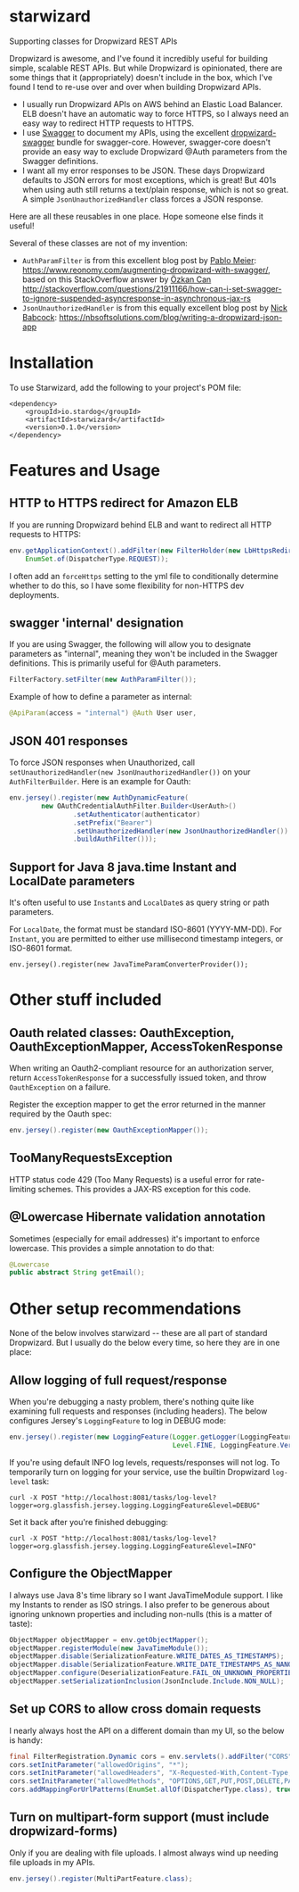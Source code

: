 # starwizard

Supporting classes for Dropwizard REST APIs

Dropwizard is awesome, and I've found it incredibly useful for building simple, scalable REST APIs. But while Dropwizard is opinionated, there are some things that it (appropriately) doesn't include in the box, which I've found I tend to re-use over and over when building Dropwizard APIs.

* I usually run Dropwizard APIs on AWS behind an Elastic Load Balancer. ELB doesn't have an automatic way to force HTTPS, so I always need an easy way to redirect HTTP requests to HTTPS.
* I use [Swagger](http://swagger.io/) to document my APIs, using the excellent [dropwizard-swagger](https://github.com/smoketurner/dropwizard-swagger) bundle for swagger-core. However, swagger-core doesn't provide an easy way to exclude Dropwizard @Auth parameters from the Swagger definitions.
* I want all my error responses to be JSON. These days Dropwizard defaults to JSON errors for most exceptions, which is great! But 401s when using auth still returns a text/plain response, which is not so great. A simple `JsonUnauthorizedHandler` class forces a JSON response.

Here are all these reusables in one place. Hope someone else finds it useful!

Several of these classes are not of my invention:
  * `AuthParamFilter` is from this  excellent blog post by [Pablo Meier](https://github.com/pablo-meier): https://www.reonomy.com/augmenting-dropwizard-with-swagger/, based on this StackOverflow answer by [Özkan Can](http://stackoverflow.com/users/2494590/%C3%96zkan-can) http://stackoverflow.com/questions/21911166/how-can-i-set-swagger-to-ignore-suspended-asyncresponse-in-asynchronous-jax-rs
  * `JsonUnauthorizedHandler` is from this equally excellent blog post by [Nick Babcock](https://github.com/nickbabcock): https://nbsoftsolutions.com/blog/writing-a-dropwizard-json-app

# Installation

To use Starwizard, add the following to your project's POM file:

```
<dependency>
    <groupId>io.stardog</groupId>
    <artifactId>starwizard</artifactId>
    <version>0.1.0</version>
</dependency>
```

# Features and Usage

## HTTP to HTTPS redirect for Amazon ELB

If you are running Dropwizard behind ELB and want to redirect all HTTP requests to HTTPS:

```java
env.getApplicationContext().addFilter(new FilterHolder(new LbHttpsRedirectFilter()), "/*",
    EnumSet.of(DispatcherType.REQUEST));
```

I often add an `forceHttps` setting to the yml file to conditionally determine whether to do this, so I have some flexibility for non-HTTPS dev deployments.

## swagger 'internal' designation

If you are using Swagger, the following will allow you to designate parameters as "internal", meaning they won't be included in the Swagger definitions. This is primarily useful for @Auth parameters.

```java
FilterFactory.setFilter(new AuthParamFilter());
```

Example of how to define a parameter as internal:
```java
@ApiParam(access = "internal") @Auth User user,
```

## JSON 401 responses

To force JSON responses when Unauthorized, call `setUnauthorizedHandler(new JsonUnauthorizedHandler())` on your `AuthFilterBuilder`. Here is an example for Oauth:

```java
env.jersey().register(new AuthDynamicFeature(
        new OAuthCredentialAuthFilter.Builder<UserAuth>()
                .setAuthenticator(authenticator)
                .setPrefix("Bearer")
                .setUnauthorizedHandler(new JsonUnauthorizedHandler())
                .buildAuthFilter()));
```

## Support for Java 8 java.time Instant and LocalDate parameters

It's often useful to use `Instant`s and `LocalDate`s as query string or path parameters.

For `LocalDate`, the format must be standard ISO-8601 (YYYY-MM-DD). For `Instant`, you are permitted to either use millisecond timestamp integers, or ISO-8601 format.

```
env.jersey().register(new JavaTimeParamConverterProvider());
```

# Other stuff included

## Oauth related classes: OauthException, OauthExceptionMapper, AccessTokenResponse

When writing an Oauth2-compliant resource for an authorization server, return `AccessTokenResponse` for a successfully issued token, and throw `OauthException` on a failure.

Register the exception mapper to get the error returned in the manner required by the Oauth spec:

```java
env.jersey().register(new OauthExceptionMapper());
```

## TooManyRequestsException

HTTP status code 429 (Too Many Requests) is a useful error for rate-limiting schemes. This provides a JAX-RS exception for this code.

## @Lowercase Hibernate validation annotation

Sometimes (especially for email addresses) it's important to enforce lowercase. This provides a simple annotation to do that:

```java
@Lowercase
public abstract String getEmail();
```

# Other setup recommendations

None of the below involves starwizard -- these are all part of standard Dropwizard. But I usually do the below every time, so here they are in one place:

## Allow logging of full request/response

When you're debugging a nasty problem, there's nothing quite like examining full requests and responses (including headers). The below configures Jersey's `LoggingFeature` to log in DEBUG mode:

```java
env.jersey().register(new LoggingFeature(Logger.getLogger(LoggingFeature.DEFAULT_LOGGER_NAME),
                                         Level.FINE, LoggingFeature.Verbosity.PAYLOAD_ANY, 100000));
```

If you're using default INFO log levels, requests/responses will not log. To temporarily turn on logging for your service, use the builtin Dropwizard `log-level` task:

```shell
curl -X POST "http://localhost:8081/tasks/log-level?logger=org.glassfish.jersey.logging.LoggingFeature&level=DEBUG"
```

Set it back after you're finished debugging:

```shell
curl -X POST "http://localhost:8081/tasks/log-level?logger=org.glassfish.jersey.logging.LoggingFeature&level=INFO"
```

## Configure the ObjectMapper

I always use Java 8's time library so I want JavaTimeModule support. I like my Instants to render as ISO strings. I also prefer to be generous about ignoring unknown properties and including non-nulls (this is a matter of taste):

```java
ObjectMapper objectMapper = env.getObjectMapper();
objectMapper.registerModule(new JavaTimeModule());
objectMapper.disable(SerializationFeature.WRITE_DATES_AS_TIMESTAMPS);
objectMapper.disable(SerializationFeature.WRITE_DATE_TIMESTAMPS_AS_NANOSECONDS);
objectMapper.configure(DeserializationFeature.FAIL_ON_UNKNOWN_PROPERTIES, false);
objectMapper.setSerializationInclusion(JsonInclude.Include.NON_NULL);
```

## Set up CORS to allow cross domain requests

I nearly always host the API on a different domain than my UI, so the below is handy:

```java
final FilterRegistration.Dynamic cors = env.servlets().addFilter("CORS", CrossOriginFilter.class);
cors.setInitParameter("allowedOrigins", "*");
cors.setInitParameter("allowedHeaders", "X-Requested-With,Content-Type,Accept,Origin,Authorization");
cors.setInitParameter("allowedMethods", "OPTIONS,GET,PUT,POST,DELETE,PATCH,HEAD");
cors.addMappingForUrlPatterns(EnumSet.allOf(DispatcherType.class), true, "/*");
```

## Turn on multipart-form support (must include dropwizard-forms)

Only if you are dealing with file uploads. I almost always wind up needing file uploads in my APIs.

```java
env.jersey().register(MultiPartFeature.class);
```
